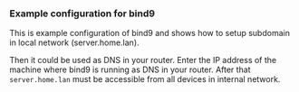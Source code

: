 ### Example configuration for bind9
This is example configuration of bind9 and shows how to setup subdomain
in local network (server.home.lan).

Then it could be used as DNS in your router. Enter the IP address of the machine where
bind9 is running as DNS in your router. After that ```server.home.lan``` must be accessible
from all devices in internal network.
